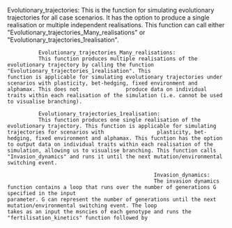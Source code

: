 Evolutionary_trajectories:
This is the function for simulating evolutionary trajectories for all case scenarios. It has the option to produce a single realisation or multiple independent realisations. This function can call either "Evolutionary_trajectories_Many_realisations" or "Evolutionary_trajectories_1realisation".
              
              Evolutionary_trajectories_Many_realisations:
              This function produces multiple realisations of the evolutionary trajectory by calling the function "Evolutionary_trajectories_1realisation". This                       function is applicable for simulating evolutionary trajectories under scenarios with plasticity, bet-hedging, fixed environment and alphamax. This does not               produce data on individual traits within each realisation of the simulation (i.e. cannot be used to visualise branching).
              
              Evolutionary_trajectories_1realisation:
              This function produces one single realisation of the evolutionary trajectory. This function is applicable for simulating trajectories for scenarios with                 plasticity, bet-hedging, fixed environment and alphamax. This fucntion has the option to output data on individual traits within each realisation of the                 simulation, allowing us to visualise branching. This function calls "Invasion_dynamics" and runs it until the next mutation/environmental switching event.
              
                                                   Invasion_dynamics:
                                                   The invasion dynamics function contains a loop that runs over the number of generations G specified in the input                                                          parameter. G can represent the number of generations until the next mutation/environmental switching event. The loop                                                      takes as an input the msncies of each genotype and runs the "fertilisation_kinetics" function followed by 
                                                   
